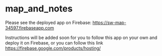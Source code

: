 # map_and_notes

Please see the deployed app on Firebase: 
https://sw-map-34597.firebaseapp.com

Instructions will be added soon for you to follow this app on your own and deploy it on Firebase, or you can follow this link https://firebase.google.com/products/hosting/
